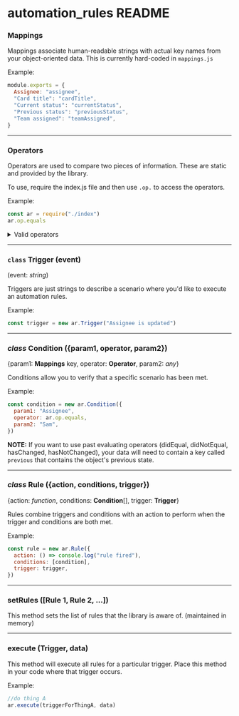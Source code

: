 # automation_rules README

### Mappings

Mappings associate human-readable strings with actual key names from your object-oriented data. This is currently hard-coded in `mappings.js`

Example:

```javascript
module.exports = {
  Assignee: "assignee",
  "Card title": "cardTitle",
  "Current status": "currentStatus",
  "Previous status": "previousStatus",
  "Team assigned": "teamAssigned",
}
```

<hr>

### Operators

Operators are used to compare two pieces of information. These are static and provided by the library.

To use, require the index.js file and then use `.op.` to access the operators.

Example:

```javascript
const ar = require("./index")
ar.op.equals
```

<details>
<summary>Valid operators</summary>
<ul>
<li>equals</li>
<li>doesNotEqual</li>
<li>didEqual</li>
<li>didNotEqual</li>
<li>doesInclude</li>
<li>doesNotInclude</li>
<li>hasChanged</li>
<li>hasNotChanged</li>
<li>isGreatherThan</li>
<li>isGreatherThanOrEqualTo</li>
<li>isLessThan</li>
<li>isLessThanOrEqualTo</li>
<li>isFalsy</li>
<li>isTruthy</li>
</ul>
</details>

<hr>

### `class` Trigger (event)

(event: _string_)

Triggers are just strings to describe a scenario where you'd like to execute an automation rules.

Example:

```javascript
const trigger = new ar.Trigger("Assignee is updated")
```

<hr>

### _class_ Condition ({param1, operator, param2})

{param1: **Mappings** key, operator: **Operator**, param2: _any_}

Conditions allow you to verify that a specific scenario has been met.

Example:

```javascript
const condition = new ar.Condition({
  param1: "Assignee",
  operator: ar.op.equals,
  param2: "Sam",
})
```

**NOTE:** If you want to use past evaluating operators (didEqual, didNotEqual, hasChanged, hasNotChanged), your data will need to contain a key called `previous` that contains the object's previous state.

<hr>

### _class_ Rule ({action, conditions, trigger})

{action: _function_, conditions: **Condition**[], trigger: **Trigger**}

Rules combine triggers and conditions with an action to perform when the trigger and conditions are both met.

Example:

```javascript
const rule = new ar.Rule({
  action: () => console.log("rule fired"),
  conditions: [condition],
  trigger: trigger,
})
```

<hr>

### setRules ([Rule 1, Rule 2, ...])

This method sets the list of rules that the library is aware of. (maintained in memory)

<hr>

### execute (Trigger, data)

This method will execute all rules for a particular trigger. Place this method in your code where that trigger occurs.

Example:

```javascript
//do thing A
ar.execute(triggerForThingA, data)
```
